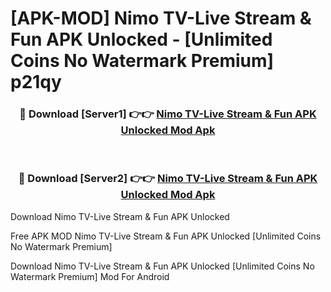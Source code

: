 # [APK-MOD] Nimo TV-Live Stream & Fun APK Unlocked - [Unlimited Coins No Watermark Premium] p21qy



<div align="center">
<h3>🔴 Download [Server1] 👉👉 <a href="https://momento.my/?title=Nimo_TV-Live_Stream_&_Fun_APK_Unlocked">Nimo TV-Live Stream & Fun APK Unlocked Mod Apk</a></h3><br>

<h3>🔴 Download [Server2] 👉👉 <a href="https://momento.my/?title=Nimo_TV-Live_Stream_&_Fun_APK_Unlocked">Nimo TV-Live Stream & Fun APK Unlocked Mod Apk</a></h3>
</div>



Download Nimo TV-Live Stream & Fun APK Unlocked 

Free APK MOD Nimo TV-Live Stream & Fun APK Unlocked [Unlimited Coins No Watermark Premium]

Download Nimo TV-Live Stream & Fun APK Unlocked [Unlimited Coins No Watermark Premium] Mod For Android
